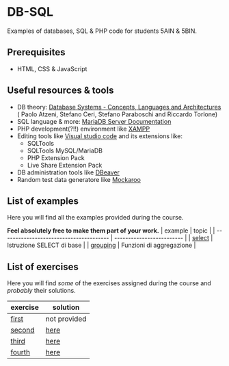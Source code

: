 # DB-SQL
Examples of databases, SQL & PHP code for students 5AIN & 5BIN.
## Prerequisites
* HTML, CSS & JavaScript
## Useful resources & tools
* DB theory: [Database Systems - Concepts, Languages and Architectures](http://dbbook.dia.uniroma3.it/) (
Paolo Atzeni, Stefano Ceri, Stefano Paraboschi and Riccardo Torlone)
* SQL language & more: [MariaDB Server Documentation](https://mariadb.com/kb/en/documentation/)
* PHP development(?!!) environment like [XAMPP](https://www.apachefriends.org/index.html)
* Editing tools like [Visual studio code](https://code.visualstudio.com/) and its extensions like:
  + SQLTools
  + SQLTools MySQL/MariaDB
  + PHP Extension Pack
  + Live Share Extension Pack
* DB administration tools like [DBeaver](https://dbeaver.io/download/)
* Random test data generatore like [Mockaroo](https://www.mockaroo.com/)
## List of examples
Here you will find all the examples provided during the course.

**Feel absolutely free to make them part of your work.**
| example                                 | topic                     |
| --------------------------------------- | ------------------------- |
| [select](examples/select_basic.md)      | Istruzione SELECT di base |
| [grouping](examples/select_grouping.md) | Funzioni di aggregazione  |
## List of exercises
Here you will find *some* of the exercises assigned during the course and *probably* their solutions.

| exercise                      | solution                     |
| ----------------------------- | ---------------------------- |
| [first](exercises/first.md)   | not provided                 |
| [second](exercises/second.md) | [here](exercises/second.sql) |
| [third](exercises/third.md)   | [here](exercises/third.sql)  |
| [fourth](exercises/fourth.md) | [here](exercises/fourth.sql) |
